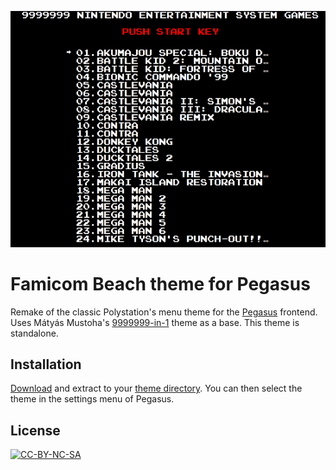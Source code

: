 ![](.meta/screenshot.png)

# Famicom Beach theme for Pegasus

Remake of the classic Polystation's menu theme for the [Pegasus](http://pegasus-frontend.org) frontend. Uses Mátyás Mustoha's [9999999-in-1](https://github.com/mmatyas/pegasus-theme-9999999-in-1) theme as a base. This theme is standalone. 

## Installation

[Download](https://github.com/carloslmar/pegasus-theme-9999999-in-1-poly/archive/master.zip) and extract to your [theme directory](http://pegasus-frontend.org/docs/user-guide/installing-themes). You can then select the theme in the settings menu of Pegasus.

## License

[![CC-BY-NC-SA](https://i.creativecommons.org/l/by-nc-sa/4.0/88x31.png)](http://creativecommons.org/licenses/by-nc-sa/4.0/)
